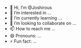 - 👋 Hi, I’m @Joshirous
- 👀 I’m interested in ...
- 🌱 I’m currently learning ...
- 💞️ I’m looking to collaborate on ...
- 📫 How to reach me ...
- 😄 Pronouns: ...
- ⚡ Fun fact: ...

<!---
Joshirous/Joshirous is a ✨ special ✨ repository because its `README.md` (this file) appears on your GitHub profile.
You can click the Preview link to take a look at your changes.
--->
